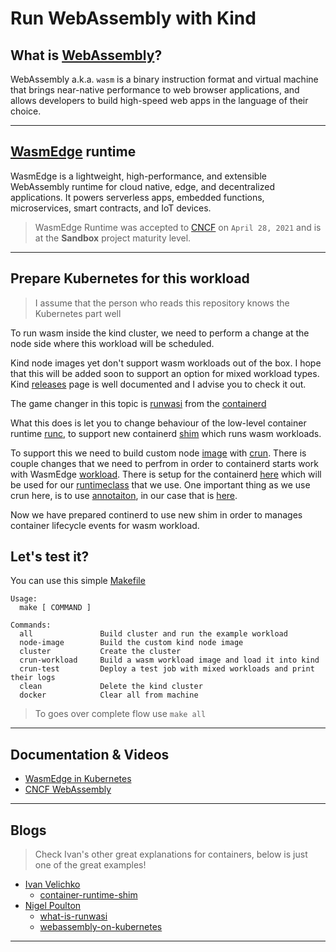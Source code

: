 # Run WebAssembly with Kind

## What is [WebAssembly](https://webassembly.org/)?

WebAssembly a.k.a. `wasm` is a binary instruction format and virtual machine that brings near-native performance to web browser applications, and allows developers to build high-speed web apps in the language of their choice.

---

## [WasmEdge](https://wasmedge.org/) runtime

WasmEdge is a lightweight, high-performance, and extensible WebAssembly runtime for cloud native, edge, and decentralized applications. It powers serverless apps, embedded functions, microservices, smart contracts, and IoT devices.

> WasmEdge Runtime was accepted to [CNCF](https://www.cncf.io/projects/wasmedge-runtime/) on `April 28, 2021` and is at the **Sandbox** project maturity level.
---

## Prepare Kubernetes for this workload

> I assume that the person who reads this repository knows the Kubernetes part well

To run wasm inside the kind cluster, we need to perform a change at the node side where this workload will be scheduled.

Kind node images yet don't support wasm workloads out of the box. I hope that this will be added soon to support an option for mixed workload types. Kind [releases](https://github.com/kubernetes-sigs/kind/releases) page is well documented and I advise you to check it out.

The game changer in this topic is [runwasi](https://github.com/containerd/runwasi) from the [containerd](https://containerd.io/)

What this does is let you to change behaviour of the low-level container runtime [runc](https://github.com/opencontainers/runc), to support new containerd [shim](https://iximiuz.com/en/posts/implementing-container-runtime-shim/) which runs wasm workloads.

To support this we need to build custom node [image](kind-wasm/image/node/Dockerfile) with [crun](https://github.com/containers/crun). There is couple changes that we need to perfrom in order to containerd starts work with WasmEdge [workload](https://github.com/containerd/runwasi#:~:text=build%20shim%20with%20wasmedge%20we%20need%20install%20library%20first). There is setup for the containerd [here](kind/image/node/containerd/config.toml) which will be used for our [runtimeclass](kind/runtime.yaml) that we use. One important thing as we use crun here, is to use [annotaiton](https://github.com/containers/crun/blob/main/docs/wasm-wasi-on-kubernetes.md#running-wasi-workload-natively-on-kubernetes-using-crun), in our case that is [here](kind/image/node/containerd/annotations.json).

Now we have prepared continerd to use new shim in order to manages container lifecycle events for wasm workload.

## Let's test it?

You can use this simple [Makefile](Makefile)

```console
Usage:
  make [ COMMAND ]

Commands:
  all               Build cluster and run the example workload
  node-image        Build the custom kind node image
  cluster           Create the cluster
  crun-workload     Build a wasm workload image and load it into kind
  crun-test         Deploy a test job with mixed workloads and print their logs
  clean             Delete the kind cluster
  docker            Clear all from machine
```

> To goes over complete flow use `make all`

---

## Documentation & Videos

- [WasmEdge in Kubernetes](https://wasmedge.org/book/en/use_cases/kubernetes.html)
- [CNCF WebAssembly](https://www.cncf.io/online-programs/cncf-live-webinar-geeking-out-with-webassembly-and-kubernetes-using-containerd-shims/)

---

## Blogs

> Check Ivan's other great explanations for containers, below is just one of the great examples!

- [Ivan Velichko](https://iximiuz.com/en/)
    - [container-runtime-shim](https://iximiuz.com/en/posts/implementing-container-runtime-shim/)
- [Nigel Poulton](https://nigelpoulton.com/)
    - [what-is-runwasi](https://nigelpoulton.com/what-is-runwasi/)
    - [webassembly-on-kubernetes](https://nigelpoulton.com/webassembly-on-kubernetes-everything-you-need-to-know/)

---